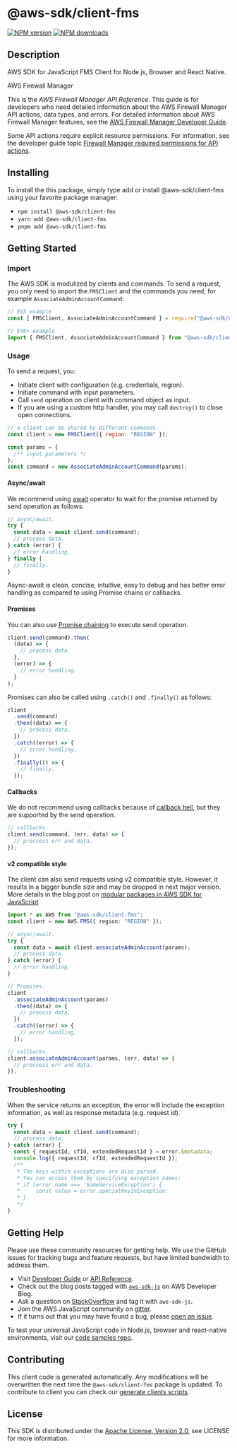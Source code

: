 # @aws-sdk/client-fms

[![NPM version](https://img.shields.io/npm/v/@aws-sdk/client-fms/latest.svg)](https://www.npmjs.com/package/@aws-sdk/client-fms)
[![NPM downloads](https://img.shields.io/npm/dm/@aws-sdk/client-fms.svg)](https://www.npmjs.com/package/@aws-sdk/client-fms)

## Description

AWS SDK for JavaScript FMS Client for Node.js, Browser and React Native.

<fullname>AWS Firewall Manager</fullname>

<p>This is the <i>AWS Firewall Manager API Reference</i>. This guide is for
developers who need detailed information about the AWS Firewall Manager API actions, data
types, and errors. For detailed information about AWS Firewall Manager features, see the
<a href="https://docs.aws.amazon.com/waf/latest/developerguide/fms-chapter.html">AWS Firewall Manager Developer Guide</a>.</p>
<p>Some API actions require explicit resource permissions. For information, see the developer guide topic
<a href="https://docs.aws.amazon.com/waf/latest/developerguide/fms-api-permissions-ref.html">Firewall Manager required permissions for API actions</a>.
</p>

## Installing

To install the this package, simply type add or install @aws-sdk/client-fms
using your favorite package manager:

- `npm install @aws-sdk/client-fms`
- `yarn add @aws-sdk/client-fms`
- `pnpm add @aws-sdk/client-fms`

## Getting Started

### Import

The AWS SDK is modulized by clients and commands.
To send a request, you only need to import the `FMSClient` and
the commands you need, for example `AssociateAdminAccountCommand`:

```js
// ES5 example
const { FMSClient, AssociateAdminAccountCommand } = require("@aws-sdk/client-fms");
```

```ts
// ES6+ example
import { FMSClient, AssociateAdminAccountCommand } from "@aws-sdk/client-fms";
```

### Usage

To send a request, you:

- Initiate client with configuration (e.g. credentials, region).
- Initiate command with input parameters.
- Call `send` operation on client with command object as input.
- If you are using a custom http handler, you may call `destroy()` to close open connections.

```js
// a client can be shared by different commands.
const client = new FMSClient({ region: "REGION" });

const params = {
  /** input parameters */
};
const command = new AssociateAdminAccountCommand(params);
```

#### Async/await

We recommend using [await](https://developer.mozilla.org/en-US/docs/Web/JavaScript/Reference/Operators/await)
operator to wait for the promise returned by send operation as follows:

```js
// async/await.
try {
  const data = await client.send(command);
  // process data.
} catch (error) {
  // error handling.
} finally {
  // finally.
}
```

Async-await is clean, concise, intuitive, easy to debug and has better error handling
as compared to using Promise chains or callbacks.

#### Promises

You can also use [Promise chaining](https://developer.mozilla.org/en-US/docs/Web/JavaScript/Guide/Using_promises#chaining)
to execute send operation.

```js
client.send(command).then(
  (data) => {
    // process data.
  },
  (error) => {
    // error handling.
  }
);
```

Promises can also be called using `.catch()` and `.finally()` as follows:

```js
client
  .send(command)
  .then((data) => {
    // process data.
  })
  .catch((error) => {
    // error handling.
  })
  .finally(() => {
    // finally.
  });
```

#### Callbacks

We do not recommend using callbacks because of [callback hell](http://callbackhell.com/),
but they are supported by the send operation.

```js
// callbacks.
client.send(command, (err, data) => {
  // proccess err and data.
});
```

#### v2 compatible style

The client can also send requests using v2 compatible style.
However, it results in a bigger bundle size and may be dropped in next major version. More details in the blog post
on [modular packages in AWS SDK for JavaScript](https://aws.amazon.com/blogs/developer/modular-packages-in-aws-sdk-for-javascript/)

```ts
import * as AWS from "@aws-sdk/client-fms";
const client = new AWS.FMS({ region: "REGION" });

// async/await.
try {
  const data = await client.associateAdminAccount(params);
  // process data.
} catch (error) {
  // error handling.
}

// Promises.
client
  .associateAdminAccount(params)
  .then((data) => {
    // process data.
  })
  .catch((error) => {
    // error handling.
  });

// callbacks.
client.associateAdminAccount(params, (err, data) => {
  // proccess err and data.
});
```

### Troubleshooting

When the service returns an exception, the error will include the exception information,
as well as response metadata (e.g. request id).

```js
try {
  const data = await client.send(command);
  // process data.
} catch (error) {
  const { requestId, cfId, extendedRequestId } = error.$metadata;
  console.log({ requestId, cfId, extendedRequestId });
  /**
   * The keys within exceptions are also parsed.
   * You can access them by specifying exception names:
   * if (error.name === 'SomeServiceException') {
   *     const value = error.specialKeyInException;
   * }
   */
}
```

## Getting Help

Please use these community resources for getting help.
We use the GitHub issues for tracking bugs and feature requests, but have limited bandwidth to address them.

- Visit [Developer Guide](https://docs.aws.amazon.com/sdk-for-javascript/v3/developer-guide/welcome.html)
  or [API Reference](https://docs.aws.amazon.com/AWSJavaScriptSDK/v3/latest/index.html).
- Check out the blog posts tagged with [`aws-sdk-js`](https://aws.amazon.com/blogs/developer/tag/aws-sdk-js/)
  on AWS Developer Blog.
- Ask a question on [StackOverflow](https://stackoverflow.com/questions/tagged/aws-sdk-js) and tag it with `aws-sdk-js`.
- Join the AWS JavaScript community on [gitter](https://gitter.im/aws/aws-sdk-js-v3).
- If it turns out that you may have found a bug, please [open an issue](https://github.com/aws/aws-sdk-js-v3/issues/new/choose).

To test your universal JavaScript code in Node.js, browser and react-native environments,
visit our [code samples repo](https://github.com/aws-samples/aws-sdk-js-tests).

## Contributing

This client code is generated automatically. Any modifications will be overwritten the next time the `@aws-sdk/client-fms` package is updated.
To contribute to client you can check our [generate clients scripts](https://github.com/aws/aws-sdk-js-v3/tree/main/scripts/generate-clients).

## License

This SDK is distributed under the
[Apache License, Version 2.0](http://www.apache.org/licenses/LICENSE-2.0),
see LICENSE for more information.
